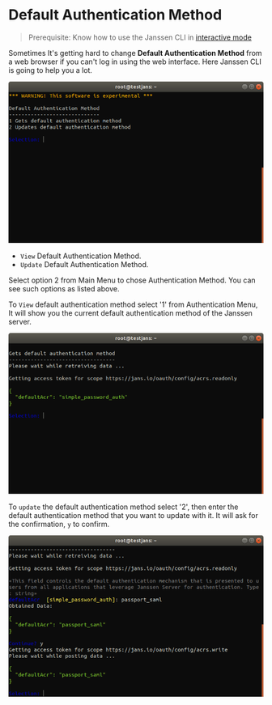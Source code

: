 # Default Authentication Method

> Prerequisite: Know how to use the Janssen CLI in [interactive mode](im-index.md)

Sometimes It's getting hard to change **Default Authentication Method** from a web browser if you can't log in using the web interface. Here Janssen CLI is going to help you a lot.

![default-auth](../../../img/image-im-default-auth-03042021.png)

- `View` Default Authentication Method.
- `Update` Default Authentication Method.

Select option 2 from Main Menu to chose Authentication Method. You can see such options as listed above.

To `View` default authentication method select '1' from Authentication Menu, It will show you the current default authentication method of the Janssen server.

![current-default-auth](../../../img/image-im-cur-default-auth-03042021.png)


To `update` the default authentication method select '2', then enter the default authentication method that you want to update with it. It will ask for the confirmation, `y` to confirm. 

![update-auth](../../../img/image-im-update-default-auth-03042021.png)


